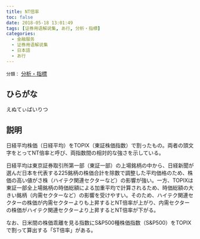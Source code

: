 ```yaml
---
title: NT倍率
toc: false
date: 2018-05-18 13:01:49
tags: [证券用语解说集, あ行, 分析・指標]
categories:
  - 金融服务
  - 证券用语解说集
  - 日本語
  - あ行
---
```


`分類：` [分析・指標](/tags/分析・指標/)

## ひらがな

えぬてぃばいりつ

## 説明

日経平均株価（日経平均）をTOPIX（東証株価指数）で割ったもの。両者の頭文字をとってNT倍率と呼び、両指数間の相対的な強さを示している。

日経平均は東京証券取引所第一部（東証一部）の上場銘柄の中から、日経新聞が選んだ日本を代表する225銘柄の株価合計を除数で調整した平均価格のため、株価の高い値がさ株（ハイテク関連セクターなど）の影響が強い。一方、TOPIXは東証一部全上場銘柄の時価総額による加重平均で計算されるため、時価総額の大きい銘柄（内需セクターなど）の影響を受けやすい。そのため、ハイテク関連セクターの株価が内需セクターよりも上昇するとNT倍率が上がり、内需セクターの株価がハイテク関連セクターより上昇するとNT倍率が下がる。

なお、日米間の株価乖離を見る指数にS&P500種株価指数（S&P500）をTOPIXで割って算出する「ST倍率」がある。
